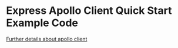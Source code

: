 # Express Apollo Client Quick Start Example Code 
[Further details about apollo client](https://www.apollographql.com/docs/apollo-server/)
